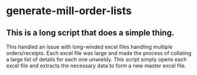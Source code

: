 # generate-mill-order-lists

## This is a long script that does a simple thing.
This handled an issue with long-winded excel files handling multiple orders/receipts. Each excel file was large and made the process of collating a large list of details for each one unwieldy. This script simply opens each excel file and extracts the necessary data to form a new master excel file.
